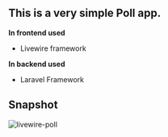 ## This is a very simple Poll app. 

**In frontend used**
- Livewire framework

**In backend used**
- Laravel Framework

## Snapshot
![livewire-poll](https://github.com/funkyd3v/livewire-poll/assets/95173888/3e3bb13b-753d-418d-95a2-157596a0c5c2)
